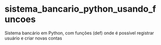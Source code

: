 # sistema_bancario_python_usando_funcoes
Sistema bancário em Python, com funções (def) onde é possível registrar usuário e criar novas contas 
